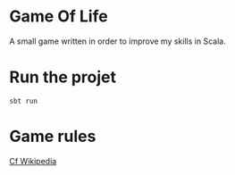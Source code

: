 # Game Of Life

A small game written in order to improve my skills in Scala.

# Run the projet

`sbt run`

# Game rules

[Cf Wikipedia](https://en.wikipedia.org/wiki/Conway%27s_Game_of_Life "Game of Life")
